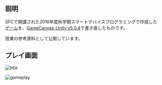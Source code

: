 ## 説明

SFCで開講された2016年度秋学期スマートデバイスプログラミングで作成した[ゲーム](https://github.com/wat-shun/GameCanvas-minesweeper)を、[GameCanvas-Unity v5.0.4](https://github.com/sfc-sdp/GameCanvas-Unity/tree/v5.0.4)で書き直したものです。

授業の参考資料として公開しています。

## プレイ画面

![title](https://user-images.githubusercontent.com/6896982/97120667-0dbf4100-175c-11eb-85e5-e2659f01ed84.png)

![gameplay](https://user-images.githubusercontent.com/6896982/97120668-11eb5e80-175c-11eb-99f4-d3e400975a9e.png)
